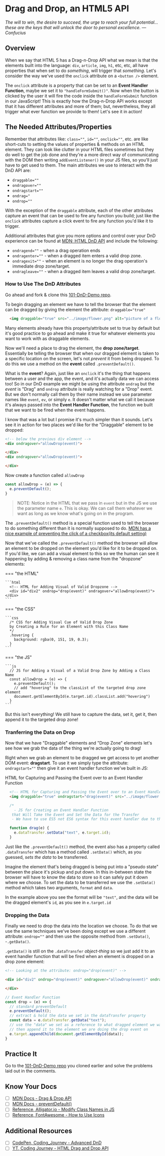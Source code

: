 # Drag and Drop, an HTML5 API

*The will to win, the desire to succeed, the urge to reach your full potential... these are the keys that will unlock the door to personal excellence. —Confucius*

## Overview

When we say that HTML 5 has a Drag-n-Drop API what we mean is that the elements built into the language: `div`, `article`, `img`, `h1`, etc, etc, all have properties that when set to do *something*, will trigger that *something*. Let's consider the way we've used the `onclick` attribute on a `<button />` element.

The `onclick` attribute is a property that can be set to an **Event Handler Function**, maybe we set it to `"handleFormSubmit()"`. Now when the button is clicked by the user it will fire the code inside the `handleFormSubmit` function in our JavaScript! This is exactly how the Drag-n-Drop API works except that it has different attributes and more of them; but, nevertheless, they all trigger what ever function we provide to them! Let's see it in action!

## The Needed Attributes/Properties

Remember that attributes like: `class=""`, `id=""`, `onclick=""`, etc. are like short-cuts to setting the values of properties & methods on an HTML element. They can look like clutter in your HTML files sometimes but they do well to get the job done and they're a more direct way of communicating with the DOM then writing `addEventListener()` in your JS files, so you'll just have to get used to them. The main attributes we use to interact with the DnD API are:

* `draggable=""`
* `ondragover=""`
* `ondragstart=""`
* `ondrag="`
* `ondrop=""`

With the exception of the `draggable` attribute, each of the other attributes capture an event that can be used to fire any function you build; just like the `onclick` attributes capture a click event to fire any function you'd like it to trigger.

Additional attributes that give you more options and control over your DnD experience can be found at [MDN: HTML DnD API](https://developer.mozilla.org/en-US/docs/Web/API/HTML_Drag_and_Drop_API) and include the following:

* `ondragend=""` - when a drag operation ends
* `ondragenter=""` - when a dragged item enters a valid drop zone.
* `ondragexit=""` - when an element is no longer the drag operation's immediate drop zone/target.
* `ondragleave=""` - when a dragged item leaves a valid drop zone/target.

### How to Use The DnD Attributes

Go ahead and fork & clone this [101-DnD-Demo repo](https://github.com/AustinCodingAcademy/101-DnD-Demo).

To begin dragging an element we have to tell the browser that the element can be dragged by giving the element the attribute: `draggable="true"`

```html
  <img draggable="true" src="../image/flower.png" alt="picture of a flower" />
```

Many elements already have this property/attribute set to true by default but it's good practice to go ahead and make it true for whatever elements you want to work with as draggable elements.

Now we'll need a place to drag the element, the **drop zone/target**. Essentially be telling the browser that when our dragged element is taken to a specific location on the screen, let's not *prevent* it from being dropped. To do this we use a method on the **event** called `.preventDefault()`.

What is the **event**? Again, just like an `onclick` it's the thing that happens between a user and the app, the event, and it's actually data we can access too! So in our DnD example we might be using the attribute `ondrag` but the *event* is "Drag" and `ondrop` attribute is really watching for a "Drop" event. But we don't normally call them by their name instead we use parameter names like `event`, `ev`, or simply `e`. It doesn't matter what we call it because it's always passed into the **Event Handler Function**, the function we built that we want to be fired when the event happens.

I know that was a lot but I promise it's much simpler than it sounds. Let's see it in action for two places we'd like for the "Draggable" element to be dropped:

```html
<!-- below the previous div element -->
<div ondragover="allowDrop(event)">

</div>
<div ondragover="allowDrop(event)">

</div>
```

Now create a function called `allowDrop`

```js
const allowDrop = (e) => {
  e.preventDefault();
}
```

  > NOTE: Notice in the HTML that we pass in `event` but in the JS we use the parameter name `e`. This is okay. We can call them whatever we want as long as we know what's going on in the program.

The `.preventDefault()` method is a special function used to tell the browser to do something different than it is normally supposed to do. [MDN has a nice example of preventing the click of a checkbox(its default setting)](https://developer.mozilla.org/en-US/docs/Web/API/Event/preventDefault)

Now that we've called the `.preventDefault()` method the browser will allow an element to be dropped on the element you'd like for it to be dropped on. If you'd like, we can add a visual element to this so we the human can see it happening by adding & removing a class name from the "dropzone" elements:

=== "the HTML"

    ```html
      <!-- HTML for Adding Visual of Valid Dropzone -->
      <div id="div2" ondrop="drop(event)" ondragover="allowDrop(event)"></div>
    ```

=== "the CSS"

    ```css
      /* CSS for Adding Visual Cue of Valid Drop Zone 
      by Creating a Rule for an Element with this Class Name
      */
      .hovering {
        background: rgba(0, 151, 19, 0.3);
      }
    ```

=== "the JS"

    ```js
      // JS for Adding a Visual of a Valid Drop Zone by Adding a Class Name
      const allowDrop = (e) => {
        e.preventDefault();
        // add "hovering" to the classList of the targeted drop zone element
        document.getElementById(e.target.id).classList.add("hovering")
      }
    ```

But this isn't everything! We still have to capture the data, set it, get it, then append it to the targeted drop zone!

### Tranferring the Data on Drop

Now that we have "Draggable" elements and "Drop Zone" elements let's see how we grab the data of the thing we're actually going to drag!

Right when we grab an element to be dragged we get access to yet another DOM event: **dragstart**. To use it we simply type the attribute: `ondragstart=""` then give it an event handler function we've built in JS:

HTML for Capturing and Passing the Event over to an Event Handler Function

```html
  <!-- HTML for Capturing and Passing the Event over to an Event Handler Function -->
  <img draggable="true" ondragstart="drag(event)" src="../image/flower.png" alt="picture of a flower" />
```

```js
  /* 
    - JS for Creating an Event Handler Function 
   that Will Take the Event and Set the Data for the Transfer
   - We have to use ES5 not ES6 syntax for this event handler due to the context needed to capture the data. */

  function drag(e) {
    e.dataTransfer.setData("text", e.target.id);
  }
```

Just like the `.preventDefault()` method, the event also has a property called `.dataTransfer` which has a method called `.setData()` which, as you guessed, *sets the data* to be transferred.

Imagine the element that's being dragged is being put into a "pseudo state" between the place it's pickup and put down. In this in-between state the browser will have to know the data to store so it can safely put it down where we choose. To set the data to be transferred we use the `.setData()` method which takes two arguments, `format` and `data`.

In the example above you see the format will be `"text"`, and the data will be the dragged element's `id`, as you see in `e.target.id`

### Dropping the Data

Finally we need to drop the data into the location we choose. To do that we use the same techniques we've been doing except we use a different attribute: `ondrop=""` and then use the opposite method from `.setData()`, -`.getData()`.

`.getData()` is still on the `.dataTransfer` *object-thing* so we just add it to an event handler function that will be fired when an element is dropped on a drop zone element:

```html
<!-- Looking at the attribute: ondrop="drop(event)" -->

<div id="div2" ondrop="drop(event)" ondragover="allowDrop(event)" ondragleave="stopDrop(event)">

</div>
```

```javascript
// Event Handler Function
const drop = (e) => {
  // standard preventDefault
  e.preventDefault();
  // extract & hold the data we set in the dataTransfer property
  const data = e.dataTransfer.getData("text");
  // use the "data" we set as a reference to what dragged element we want to drop.
  // then append it to the element we are doing the drop event on
  e.target.appendChild(document.getElementById(data));
}
```

## Practice It

Go to the [101-DnD-Demo repo](https://github.com/AustinCodingAcademy/101-DnD-Demo) you cloned earlier and solve the problems laid out in the comments.

## Know Your Docs

- [ ] [MDN Docs - Drag & Drop API]((https://developer.mozilla.org/en-US/docs/Web/`API/HTML_Drag_and_Drop_API))
- [ ] [MDN Docs - preventDefault()](https://developer.mozilla.org/en-US/docs/Web/API/Event/preventDefault)
- [ ] [Reference, Alligator.io - Modify Class Names in JS](https://alligator.io/js/classlist/)
- [ ] [Reference, FontAwesome - How to Use Icons](https://fontawesome.com/how-to-use/on-the-web/referencing-icons/basic-use)

## Additional Resources

- [ ] [CodePen, Coding_Journey - Advanced DnD](https://codepen.io/Coding_Journey/pen/YzKpLvE)
- [ ] [YT, Coding Journey - HTML Drag and Drop API](https://youtu.be/7HUCAYMylCQ)
